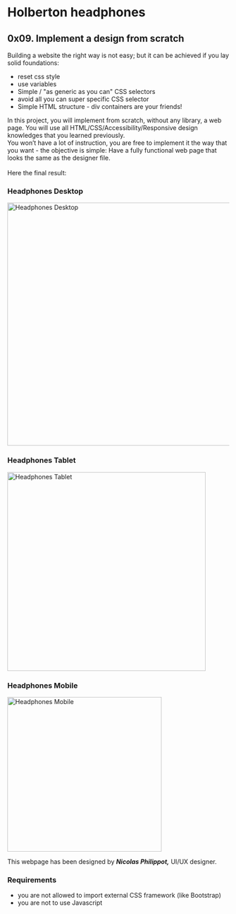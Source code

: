 <h1>Holberton headphones</h1>

<h2>0x09. Implement a design from scratch</h2>

<p>Building a website the right way is not easy; but it can be achieved if you lay solid foundations:</p>

<ul>
    <li>reset css style</li>
    <li>use variables</li>
    <li>Simple / "as generic as you can" CSS selectors</li>
    <li>avoid all you can super specific CSS selector</li>
    <li>Simple HTML structure - div containers are your friends!</li>
</ul>

<p>In this project, you will implement from scratch, without any library, a web page. You will use all HTML/CSS/Accessibility/Responsive design knowledges that you learned previously.
<br>
You won’t have a lot of instruction, you are free to implement it the way that you want - the objective is simple: Have a fully functional web page that looks the same as the designer file.
<br><br>
Here the final result:</p>

<h3>Headphones Desktop</h3>
<img src="https://github.com/steven-cruz/holberton-headphones/blob/master/images/01_headphones_desktop@2x.png?raw=true" alt="Headphones Desktop" width="550"><br>

<h3>Headphones Tablet</h3>
<img src="https://github.com/steven-cruz/holberton-headphones/blob/master/images/01_headphones_tablet@2x.png?raw=true" alt="Headphones Tablet" width="450"><br>

<h3>Headphones Mobile</h3>
<img src="https://github.com/steven-cruz/holberton-headphones/blob/master/images/01_headphones_mobile@2x.png?raw=true" alt="Headphones Mobile" width="350"><br>

<p>This webpage has been designed by <strong><i>Nicolas Philippot,</i></strong> UI/UX designer.</p>

<h3>Requirements</h3>
<ul>
    <li>you are not allowed to import external CSS framework (like Bootstrap)</li>
    <li>you are not to use Javascript</li>
</ul>

<br><br>
